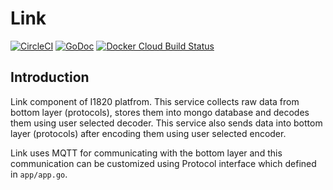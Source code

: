 # Link
[![CircleCI](https://circleci.com/gh/I1820/link.svg?style=svg)](https://circleci.com/gh/I1820/link)
[![GoDoc](https://img.shields.io/badge/godoc-reference-blue.svg?style=flat-square)](https://godoc.org/github.com/I1820/link)
[![Docker Cloud Build Status](https://img.shields.io/docker/cloud/build/i1820/link.svg?style=flat-square)](https://hub.docker.com/r/i1820/link)

## Introduction

Link component of I1820 platfrom. This service collects
raw data from bottom layer (protocols), stores them into mongo database
and decodes them using user selected decoder.
This service also sends data into bottom layer (protocols) after
encoding them using user selected encoder.

Link uses MQTT for communicating with the bottom layer and this communication can be customized
using Protocol interface which defined in `app/app.go`.

